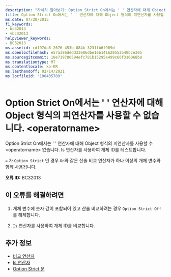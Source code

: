 ```yaml
---
description: "자세히 알아보기: Option Strict On에서는 ' ' 연산자에 대해 Object 형식의 피연산자를 사용할 수 없습니다. <operatorname>"
title: Option Strict On에서는 ' ' 연산자에 대해 Object 형식의 피연산자를 사용할 수 없습니다. <operatorname>
ms.date: 07/20/2015
f1_keywords:
- bc32013
- vbc32013
helpviewer_keywords:
- BC32013
ms.assetid: cd197da8-2676-453b-884b-3231fb6f909d
ms.openlocfilehash: e57a386dedd33e86dbe1eb141620552b40bce305
ms.sourcegitcommit: 10e719780594efc781b15295e499c66f316068b8
ms.translationtype: MT
ms.contentlocale: ko-KR
ms.lasthandoff: 02/14/2021
ms.locfileid: "100435709"
---
```

# <a name="option-strict-on-disallows-operands-of-type-object-for-operator-operatorname"></a>Option Strict On에서는 ' ' 연산자에 대해 Object 형식의 피연산자를 사용할 수 없습니다. \<operatorname>

Option Strict On에서는 ' ' 연산자에 대해 Object 형식의 피연산자를 사용할 수 \<operatorname> 없습니다. Is 연산자를 사용하여 개체 ID를 테스트합니다.  
  
 `=` 가 `Option Strict` 인 경우 `On`와 같은 산술 비교 연산자가 하나 이상의 개체 변수와 함께 사용됩니다.  
  
 **오류 ID:** BC32013  
  
## <a name="to-correct-this-error"></a>이 오류를 해결하려면  
  
1. 개체 변수에 숫자 값이 포함되어 있고 산술 비교하려는 경우 `Option Strict Off` 를 해제합니다.  
  
2. `Is` 연산자를 사용하여 개체 ID를 비교합니다.  
  
## <a name="see-also"></a>추가 정보

- [비교 연산자](../language-reference/operators/comparison-operators.md)
- [Is 연산자](../language-reference/operators/is-operator.md)
- [Option Strict 문](../language-reference/statements/option-strict-statement.md)
